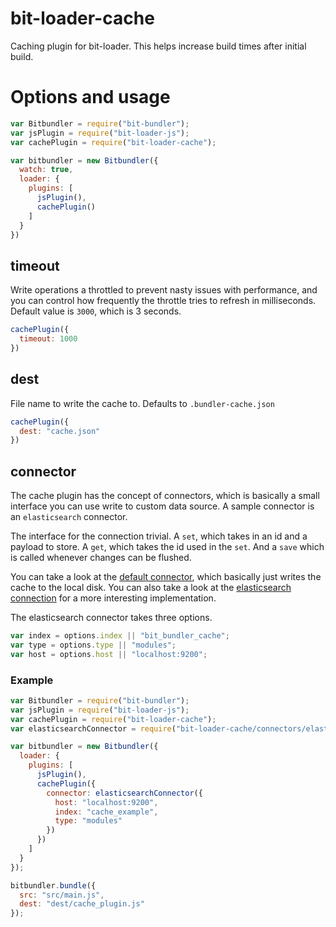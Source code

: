 # bit-loader-cache
Caching plugin for bit-loader. This helps increase build times after initial build.


# Options and usage

``` javascript
var Bitbundler = require("bit-bundler");
var jsPlugin = require("bit-loader-js");
var cachePlugin = require("bit-loader-cache");

var bitbundler = new Bitbundler({
  watch: true,
  loader: {
    plugins: [
      jsPlugin(),
      cachePlugin()
    ]
  }
})
```

## timeout
Write operations a throttled to prevent nasty issues with performance, and you can control how frequently the throttle tries to refresh in milliseconds.  Default value is `3000`, which is 3 seconds.

``` javascript
cachePlugin({
  timeout: 1000
})
```

## dest
File name to write the cache to. Defaults to `.bundler-cache.json`

``` javascript
cachePlugin({
  dest: "cache.json"
})
```

## connector
The cache plugin has the concept of connectors, which is basically a small interface you can use write to custom data source.  A sample connector is an `elasticsearch` connector.

The interface for the connection trivial.  A `set`, which takes in an id and a payload to store. A `get`, which takes the id used in the `set`. And a `save` which is called whenever changes can be flushed.

You can take a look at the [default connector](https://github.com/MiguelCastillo/bit-loader-cache/blob/master/connectors/smallDB.js), which basically just writes the cache to the local disk.  You can also take a look at the [elasticsearch connection](https://github.com/MiguelCastillo/bit-loader-cache/blob/master/connectors/elasticsearch.js) for a more interesting implementation.

The elasticsearch connector takes three options.

``` javascript
var index = options.index || "bit_bundler_cache";
var type = options.type || "modules";
var host = options.host || "localhost:9200";
```

### Example

``` javascript
var Bitbundler = require("bit-bundler");
var jsPlugin = require("bit-loader-js");
var cachePlugin = require("bit-loader-cache");
var elasticsearchConnector = require("bit-loader-cache/connectors/elasticsearch");

var bitbundler = new Bitbundler({
  loader: {
    plugins: [
      jsPlugin(),
      cachePlugin({
        connector: elasticsearchConnector({
          host: "localhost:9200",
          index: "cache_example",
          type: "modules"
        })
      })
    ]
  }
});

bitbundler.bundle({
  src: "src/main.js",
  dest: "dest/cache_plugin.js"
});
```
